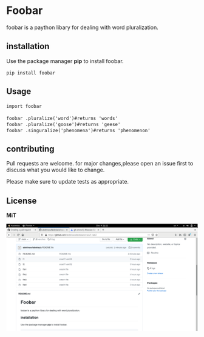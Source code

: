 # Foobar
foobar is a paython libary for dealing with word pluralization.
## installation
Use the package manager **pip** to install foobar.

    pip install foobar
## Usage
```
import foobar

foobar .pluralize('word')#returns 'words'
foobar .pluralize('goose')#returns 'geese'
foobar .singuralize('phenomena')#returns 'phenomenon'
```
## contributing 

Pull requests are welcome. for major changes,please open an issue first to discuss what you would like to change.

Please make sure to update tests as appropriate.

## License

**MiT**

![](https://github.com/abdelraoufabdelaziz/raouf--lab2/blob/main/image/Screenshot%20from%202020-12-04%2021-22-09.png)





